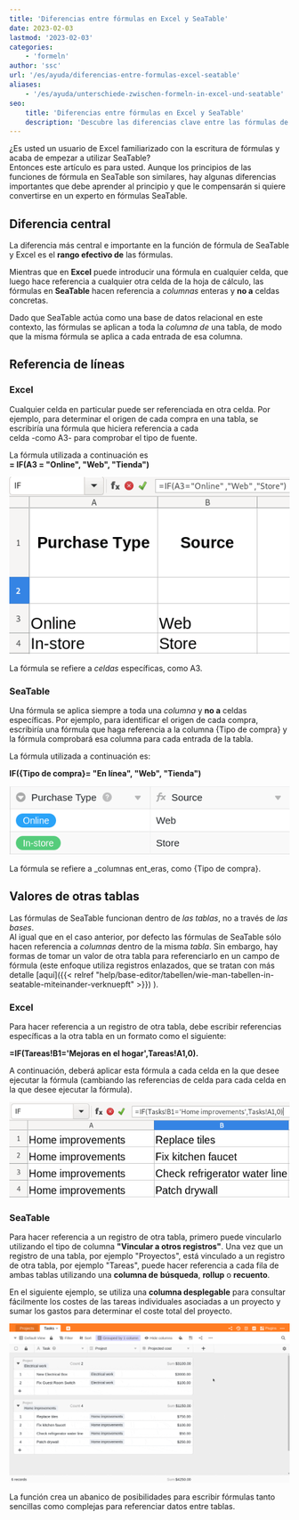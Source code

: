 ```yaml
---
title: 'Diferencias entre fórmulas en Excel y SeaTable'
date: 2023-02-03
lastmod: '2023-02-03'
categories:
    - 'formeln'
author: 'ssc'
url: '/es/ayuda/diferencias-entre-formulas-excel-seatable'
aliases:
    - '/es/ayuda/unterschiede-zwischen-formeln-in-excel-und-seatable'
seo:
    title: 'Diferencias entre fórmulas en Excel y SeaTable'
    description: 'Descubre las diferencias clave entre las fórmulas de Excel y SeaTable: referencia a celdas o columnas, lógica y consejos de uso.'
---
```


¿Es usted un usuario de Excel familiarizado con la escritura de fórmulas y acaba de empezar a utilizar SeaTable?  
Entonces este artículo es para usted. Aunque los principios de las funciones de fórmula en SeaTable son similares, hay algunas diferencias importantes que debe aprender al principio y que le compensarán si quiere convertirse en un experto en fórmulas SeaTable.

## Diferencia central

La diferencia más central e importante en la función de fórmula de SeaTable y Excel es el **rango efectivo de** las fórmulas.

Mientras que en **Excel** puede introducir una fórmula en cualquier celda, que luego hace referencia a cualquier otra celda de la hoja de cálculo, las fórmulas en **SeaTable** hacen referencia a _columnas_ enteras y **no a** celdas concretas.

Dado que SeaTable actúa como una base de datos relacional en este contexto, las fórmulas se aplican a toda la _columna de_ una tabla, de modo que la misma fórmula se aplica a cada entrada de esa columna.

## Referencia de líneas

### Excel

Cualquier celda en particular puede ser referenciada en otra celda. Por ejemplo, para determinar el origen de cada compra en una tabla, se escribiría una fórmula que hiciera referencia a cada  
celda -como A3- para comprobar el tipo de fuente.

La fórmula utilizada a continuación es  
**\= IF(A3 = "Online", "Web", "Tienda")**

![Referenciación de celdas en Excel](images/table-excel-vs.-seatable-1.png)

La fórmula se refiere a _celdas_ específicas, como A3.

### SeaTable

Una fórmula se aplica siempre a toda una _columna_ y **no a** celdas específicas. Por ejemplo, para identificar el origen de cada compra, escribiría una fórmula que haga referencia a la columna {Tipo de compra} y la fórmula comprobará esa columna para cada entrada de la tabla.

La fórmula utilizada a continuación es:

**IF({Tipo de compra}= "En línea", "Web", "Tienda")**

![Referencia de columnas en SeaTable](images/table-excel-vs-seatable-2.png)

La fórmula se refiere a \_columnas ent_eras, como {Tipo de compra}.

## Valores de otras tablas

Las fórmulas de SeaTable funcionan dentro de _las tablas_, no a través de _las bases_.  
Al igual que en el caso anterior, por defecto las fórmulas de SeaTable sólo hacen referencia a _columnas_ dentro de la misma _tabla_. Sin embargo, hay formas de tomar un valor de otra tabla para referenciarlo en un campo de fórmula (este enfoque utiliza registros enlazados, que se tratan con más detalle [aquí]({{< relref "help/base-editor/tabellen/wie-man-tabellen-in-seatable-miteinander-verknuepft" >}}) ).

### Excel

Para hacer referencia a un registro de otra tabla, debe escribir referencias específicas a la otra tabla en un formato como el siguiente:

**\=IF(Tareas!B1='Mejoras en el hogar',Tareas!A1,0).**

A continuación, deberá aplicar esta fórmula a cada celda en la que desee ejecutar la fórmula (cambiando las referencias de celda para cada celda en la que desee ejecutar la fórmula).

![Referencia a otro conjunto de datos en Excel](images/table-excel-vs-seatable-3.png)

### SeaTable

Para hacer referencia a un registro de otra tabla, primero puede vincularlo utilizando el tipo de columna **"Vincular a otros registros"**. Una vez que un registro de una tabla, por ejemplo "Proyectos", está vinculado a un registro de otra tabla, por ejemplo "Tareas", puede hacer referencia a cada fila de ambas tablas utilizando una **columna de** **búsqueda**, **rollup** o **recuento**.

En el siguiente ejemplo, se utiliza una **columna desplegable** para consultar fácilmente los costes de las tareas individuales asociadas a un proyecto y sumar los gastos para determinar el coste total del proyecto.

![Columna Rollup para referenciar el coste de cada tarea asociada a un proyecto y totalizar los gastos para determinar el coste total del proyecto.](images/reference-to-other-bases.gif)

La función crea un abanico de posibilidades para escribir fórmulas tanto sencillas como complejas para referenciar datos entre tablas.
